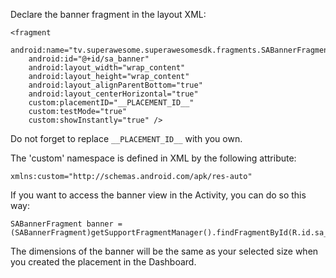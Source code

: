 Declare the banner fragment in the layout XML:
	
```
<fragment
	android:name="tv.superawesome.superawesomesdk.fragments.SABannerFragment"
	android:id="@+id/sa_banner"
	android:layout_width="wrap_content"
	android:layout_height="wrap_content"
	android:layout_alignParentBottom="true"
	android:layout_centerHorizontal="true"
	custom:placementID="__PLACEMENT_ID__"
	custom:testMode="true"
	custom:showInstantly="true" />
```

Do not forget to replace `__PLACEMENT_ID__` with you own.

The 'custom' namespace is defined in XML by the following attribute:

```
xmlns:custom="http://schemas.android.com/apk/res-auto" 
```

If you want to access the banner view in the Activity, you can do so this way:
	
```
SABannerFragment banner = (SABannerFragment)getSupportFragmentManager().findFragmentById(R.id.sa_banner);
```

The dimensions of the banner will be the same as your selected size when you created the placement in the Dashboard.